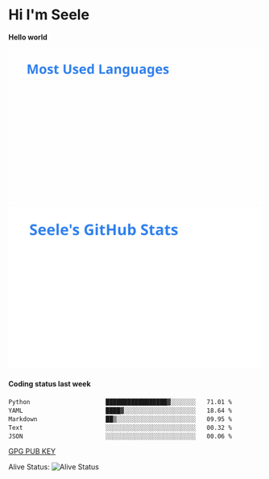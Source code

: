 <h1>Hi I'm Seele</h1>

<b>Hello world</b>

<img src='/assets/top-langs.svg' alt="Seele's github langs"> <img src='/assets/stats.svg' alt="Seele's github stats" >

<h4>Coding status last week </h4>

<!--START_SECTION:waka-->

```txt
Python                     █████████████████▓░░░░░░░   71.01 %
YAML                       ████▓░░░░░░░░░░░░░░░░░░░░   18.64 %
Markdown                   ██▒░░░░░░░░░░░░░░░░░░░░░░   09.95 %
Text                       ░░░░░░░░░░░░░░░░░░░░░░░░░   00.32 %
JSON                       ░░░░░░░░░░░░░░░░░░░░░░░░░   00.06 %
```

<!--END_SECTION:waka-->

[GPG PUB KEY](https://keys.openpgp.org/vks/v1/by-fingerprint/3FCE91BF5B9666B55B67213C4C57B7824A5B6680)

Alive Status: ![Alive Status](https://hc.dvd.moe/badge/60bc779b-9835-415f-9cb9-15fd9d/ZsLaAAbE.svg)
